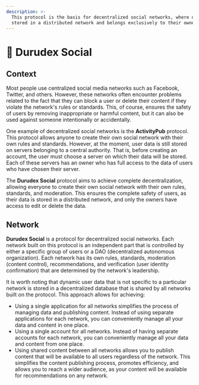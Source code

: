 ```yaml
---
description: >-
  This protocol is the basis for decentralized social networks, where data is
  stored in a distributed network and belongs exclusively to their owners.
---
```


# 👥 Durudex Social

## Context

Most people use centralized social media networks such as Facebook, Twitter, and others. However, these networks often encounter problems related to the fact that they can block a user or delete their content if they violate the network's rules or standards. This, of course, ensures the safety of users by removing inappropriate or harmful content, but it can also be used against someone intentionally or accidentally.

One example of decentralized social networks is the **ActivityPub** protocol. This protocol allows anyone to create their own social network with their own rules and standards. However, at the moment, user data is still stored on servers belonging to a central authority. That is, before creating an account, the user must choose a server on which their data will be stored. Each of these servers has an owner who has full access to the data of users who have chosen their server.

The **Durudex Social** protocol aims to achieve complete decentralization, allowing everyone to create their own social network with their own rules, standards, and moderation. This ensures the complete safety of users, as their data is stored in a distributed network, and only the owners have access to edit or delete the data.

## Network

**Durudex Social** is a protocol for decentralized social networks. Each network built on this protocol is an independent part that is controlled by either a specific group of users or a DAO (decentralized autonomous organization). Each network has its own rules, standards, moderation (content control), recommendations, and verification (user identity confirmation) that are determined by the network's leadership.

It is worth noting that dynamic user data that is not specific to a particular network is stored in a decentralized database that is shared by all networks built on the protocol. This approach allows for achieving:

* Using a single application for all networks simplifies the process of managing data and publishing content. Instead of using separate applications for each network, you can conveniently manage all your data and content in one place.
* Using a single account for all networks. Instead of having separate accounts for each network, you can conveniently manage all your data and content from one place.
* Using shared content between all networks allows you to publish content that will be available to all users regardless of the network. This simplifies the content publishing process, promotes efficiency, and allows you to reach a wider audience, as your content will be available for recommendations on any network.
